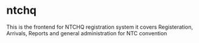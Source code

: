 # ntchq
This is the frontend for NTCHQ registration system
it covers Registeration, Arrivals, Reports and general administration for NTC convention
